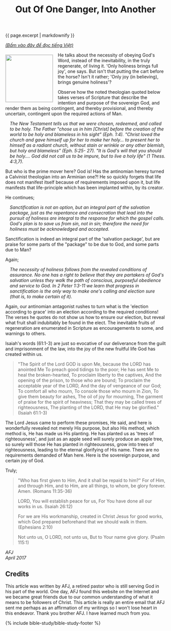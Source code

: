 ﻿---
title: "Out Of One Danger, Into Another"
excerpt: "Are we ever more in danger of teaching an error, than when we are combatting one? For when a teacher has the 'antinomians' in his sights, I find he often becomes a proponent of increased endeavour, talking of the 'necessities' required in a 'holy' life, instead of rather the holy inevitabilities to be expected in the regenerate."
modified: 2017-02-11T12:14:45-04:00
image: 
  teaser: danger-teaser.jpg
tags: [error, truth, antinomianism, grace, works]
featured: true
comments: true
---

{{ page.excerpt | markdownify }}

<!-- {% include toc.html %} -->

<a href="{{ site.url }}{% post_url 2017-04-20-Dieu-Thuc-Su-Dang-So %}"><em>(Bấm vào đây để đọc tiếng Việt)</em></a>

<img alt src="{{ site.url }}/assets/images/danger-teaser.jpg" style="border: 1px solid #cccccc; margin: 7px 15px 0px 0px; max-width: 100%; height: 148px; padding: 0px; float: left;">
He talks about the necessity of obeying God's Word, instead of the inevitability, in the truly regenerate, of living it.  'Only holiness brings full joy', one says.  But isn't that putting the cart before the horse?  Isn't it rather;  'Only joy (in believing), brings genuine holiness'?
 
Observe how the noted theologian quoted below takes verses of Scripture that describe the intention and purpose of the sovereign God, and render them as being contingent, and thereby provisional, and thereby uncertain, contingent upon the required actions of Man. 
 
<p style="padding-left: 1em;"><em>The New Testament tells us that we were chosen, redeemed, and called to be holy.  The Father "chose us in him [Christ] before the creation of the world to be holy and blameless in his sight" (Eph. 1:4). "Christ loved the church and gave himself up for her to make her holy... to present her to himself as a radiant church, without stain or wrinkle or any other blemish, but holy and blameless" (Eph. 5:25- 27). "It is God's will that you should be holy.... God did not call us to be impure, but to live a holy life" (1 Thess. 4:3,7).</em></p>
 
But who is the prime mover here?  God is!  Has the antinomian heresy turned a Calvinist theologian into an Arminian one?!  He so quickly forgets that life does not manifest itself because of requirements imposed upon it, but life manifests that life-principle which has been implanted within, by its creator.
 
He continues;
 
<p style="padding-left: 1em;"><em>Sanctification is not an option, but an integral part of the salvation package, just as the repentance and consecration that lead into the pursuit of holiness are integral to the response for which the gospel calls. God's plan is to save us from sin, not in sin; therefore the need for holiness must be acknowledged and accepted.</em></p>
 
Sanctification is indeed an integral part of the 'salvation package', but are praise for some parts of the "package" to be due to God, and some parts due to Man?
 
Again;
 
<p style="padding-left: 1em;"><em>The necessity of holiness follows from the revealed conditions of assurance. No one has a right to believe that they are partakers of God's salvation unless they walk the path of conscious, purposeful obedience and service to God. In 2 Peter 1:3-11 we learn that progress in sanctification is the only way to make one's calling and election sure (that is, to make certain of it).</em></p>
 
Again, our antinomian antagonist rushes to turn what is the 'election according to grace' into an election according to the required conditions!    The verses he quotes do not show us how to ensure our election, but reveal what fruit shall indubitably be found in the elect. The inevitable fruits of regeneration are enumerated in Scripture as encouragements to some, and warnings to others.
 
Isaiah's words (61:1-3) are just so evocative of our deliverance from the guilt and imprisonment of the law, into the joy of the new fruitful life God has created within us.
 
> "The Spirit of the Lord GOD is upon Me, because the LORD has anointed Me To preach good tidings to the poor; He has sent Me to heal the broken-hearted, To proclaim liberty to the captives, And the opening of the prison, to those who are bound;  To proclaim the acceptable year of the LORD, And the day of vengeance of our God; To comfort all who mourn,  To console those who mourn in Zion, To give them beauty for ashes, The oil of joy for mourning, The garment of praise for the spirit of heaviness; That they may be called trees of righteousness, The planting of the LORD, that He may be glorified." (Isaiah 61:1-3)
 
The Lord Jesus came to perform these promises, He said, and here is wonderfully revealed not merely His purpose, but also His method, which method is, He has made us His planting.  He has planted us as 'trees of righteousness', and just as an apple seed will surely produce an apple tree, so surely will those He has planted in righteousness, grow into trees of righteousness, leading to the eternal glorifying of His name.  There are no requirements demanded of Man here.  Here is the sovereign purpose, and certain joy of God.
 
Truly;
 
> "Who has first given to Him, And it shall be repaid to him?"  For of Him, and through Him, and to Him, are all things,  to whom, be glory forever. Amen. (Romans 11:35-36)
> 
> LORD, You will establish peace for us, For You have done all our works in us. (Isaiah 26:12)
> 
> For we are His workmanship, created in Christ Jesus for good works, which God prepared beforehand that we should walk in them. (Ephesians 2:10)
> 
> Not unto us, O LORD, not unto us, But to Your name give glory. (Psalm 115:1)
 
<em>AFJ<br />
April 2017</em>

## Credits

This article was written by AFJ, a retired pastor who is still serving God in his part of the world. One day, AFJ found this website on the Internet and we became great friends due to our common understanding of what it means to be followers of Christ. This article is really an entire email that AFJ sent me perhaps as an affirmation of my writings so I won't lose heart in this endeavor. Thank you brother AFJ. I have learned much from you.

{% include bible-study/bible-study-footer %}
